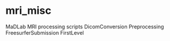 # mri_misc
MaDLab MRI processing scripts
DicomConversion
Preprocessing
FreesurferSubmission
FirstLevel
